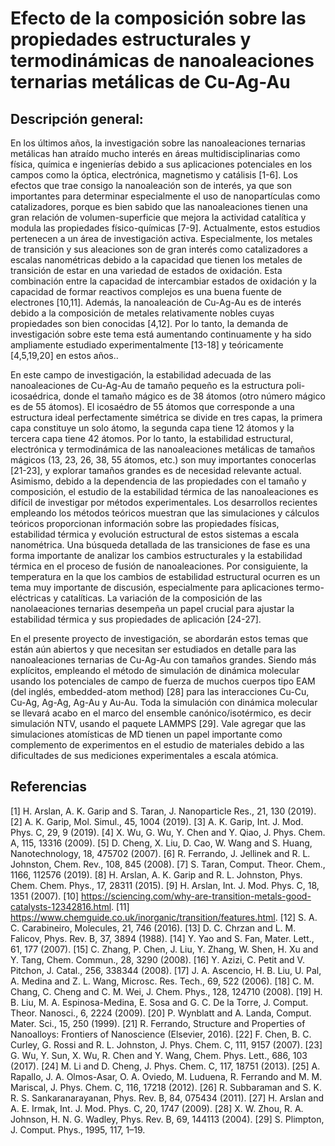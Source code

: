 ---
---

# **Efecto de la composición sobre las propiedades estructurales y termodinámicas de nanoaleaciones ternarias metálicas de Cu-Ag-Au**

## **Descripción general:**

En los últimos años, la investigación sobre las nanoaleaciones ternarias metálicas han atraído mucho interés en áreas multidisciplinarias como física, química e ingenierías debido a sus aplicaciones potenciales en los campos como la óptica, electrónica, magnetismo y catálisis [1-6]. Los efectos que trae consigo la nanoaleación son de interés, ya que son importantes para determinar especialmente el uso de nanopartículas como catalizadores, porque es bien sabido que las nanoaleaciones tienen una gran relación de volumen-superficie que mejora la actividad catalítica y modula las propiedades físico-químicas [7-9]. Actualmente, estos estudios pertenecen a un área de investigación activa. Especialmente, los metales de transición y sus aleaciones son de gran interés como catalizadores a escalas nanométricas debido a la capacidad que tienen los metales de transición de estar en una variedad de estados de oxidación. Esta combinación entre la capacidad de intercambiar estados de oxidación y la capacidad de formar reactivos complejos es una buena fuente de electrones [10,11]. Además, la nanoaleación de Cu-Ag-Au es de interés debido a la composición de metales relativamente nobles cuyas propiedades son bien conocidas [4,12]. Por lo tanto, la demanda de investigación sobre este tema está aumentando continuamente y ha sido ampliamente estudiado experimentalmente [13-18] y teóricamente [4,5,19,20] en estos años..

En este campo de investigación, la estabilidad adecuada de las nanoaleaciones de Cu-Ag-Au de tamaño pequeño es la estructura poli-icosaédrica, donde el tamaño mágico es de 38 átomos (otro número mágico es de 55 átomos). El icosaédro de 55 átomos que corresponde a una estructura ideal perfectamente simétrica se divide en tres capas, la primera capa constituye un solo átomo, la segunda capa tiene 12 átomos y la tercera capa tiene 42 átomos. Por lo tanto, la estabilidad estructural, electrónica y termodinámica de las nanoaleaciones metálicas de tamaños mágicos (13, 23, 26, 38, 55 átomos, etc.) son muy importantes conocerlas [21-23], y explorar tamaños grandes es de necesidad relevante actual. Asimismo, debido a la dependencia de las propiedades con el tamaño y composición, el estudio de la estabilidad térmica de las nanoaleaciones es difícil de investigar por métodos experimentales. Los desarrollos recientes empleando los métodos teóricos muestran que las simulaciones y cálculos teóricos proporcionan información sobre las propiedades físicas, estabilidad térmica y evolución estructural de estos sistemas a escala nanométrica. Una búsqueda detallada de las transiciones de fase es una forma importante de analizar los cambios estructurales y la estabilidad térmica en el proceso de fusión de nanoaleaciones. Por consiguiente, la temperatura en la que los cambios de estabilidad estructural ocurren es un tema muy importante de discusión, especialmente para aplicaciones termo-eléctricas y catalíticas. La variación de la composición de las nanolaeaciones ternarias desempeña un papel crucial para ajustar la estabilidad térmica y sus propiedades de aplicación [24-27].

En el presente proyecto de investigación, se abordarán estos temas que están aún abiertos y que necesitan ser estudiados en detalle para las nanoaleaciones ternarias de Cu-Ag-Au con tamaños grandes. Siendo más explícitos, empleando el método de simulación de dinámica molecular usando los potenciales de campo de fuerza de muchos cuerpos tipo EAM (del inglés, embedded-atom method) [28] para las interacciones Cu-Cu, Cu-Ag, Ag-Ag, Ag-Au y Au-Au. Toda la simulación con dinámica molecular se llevará acabo en el marco del ensemble canónico/isotérmico, es decir simulación NTV, usando el paquete LAMMPS [29]. Vale agregar que las simulaciones atomísticas de MD tienen un papel importante como complemento de experimentos en el estudio de materiales debido a las dificultades de sus mediciones experimentales a escala atómica.

## **Referencias**

[1] H. Arslan, A. K. Garip and S. Taran, J. Nanoparticle Res., 21, 130 (2019).
[2] A. K. Garip, Mol. Simul., 45, 1004 (2019).
[3] A. K. Garip, Int. J. Mod. Phys. C, 29, 9 (2019).
[4] X. Wu, G. Wu, Y. Chen and Y. Qiao, J. Phys. Chem. A, 115, 13316 (2009).
[5] D. Cheng, X. Liu, D. Cao, W. Wang and S. Huang, Nanotechnology, 18, 475702 (2007). [6] R. Ferrando, J. Jellinek and R. L. Johnston, Chem. Rev., 108, 845 (2008).
[7] S. Taran, Comput. Theor. Chem., 1166, 112576 (2019).
[8] H. Arslan, A. K. Garip and R. L. Johnston, Phys. Chem. Chem. Phys., 17, 28311 (2015). [9] H. Arslan, Int. J. Mod. Phys. C, 18, 1351 (2007).
[10] https://sciencing.com/why-are-transition-metals-good-catalysts-12342816.html.
[11] https://www.chemguide.co.uk/inorganic/transition/features.html.
[12] S. A. C. Carabineiro, Molecules, 21, 746 (2016).
[13] D. C. Chrzan and L. M. Falicov, Phys. Rev. B, 37, 3894 (1988).
[14] Y. Yao and S. Fan, Mater. Lett., 61, 177 (2007).
[15] C. Zhang, P. Chen, J. Liu, Y. Zhang, W. Shen, H. Xu and Y. Tang, Chem. Commun.,
28, 3290 (2008).
[16] Y. Azizi, C. Petit and V. Pitchon, J. Catal., 256, 338344 (2008).
[17] J. A. Ascencio, H. B. Liu, U. Pal, A. Medina and Z. L. Wang, Microsc. Res. Tech., 69, 522 (2006).
[18] C. M. Chang, C. Cheng and C. M. Wei, J. Chem. Phys., 128, 124710 (2008).
[19] H. B. Liu, M. A. Espinosa-Medina, E. Sosa and G. C. De la Torre, J. Comput. Theor. Nanosci., 6, 2224 (2009).
[20] P. Wynblatt and A. Landa, Comput. Mater. Sci., 15, 250 (1999).
[21] R. Ferrando, Structure and Properties of Nanoalloys: Frontiers of Nanoscience (Elsevier, 2016).
[22] F. Chen, B. C. Curley, G. Rossi and R. L. Johnston, J. Phys. Chem. C, 111, 9157 (2007). [23] G. Wu, Y. Sun, X. Wu, R. Chen and Y. Wang, Chem. Phys. Lett., 686, 103 (2017).
[24] M. Li and D. Cheng, J. Phys. Chem. C, 117, 18751 (2013).
[25] A. Rapallo, J. A. Olmos-Asar, O. A. Oviedo, M. Luduena, R. Ferrando and M. M. Mariscal, J. Phys. Chem. C, 116, 17218 (2012).
[26] R. Subbaraman and S. K. R. S. Sankaranarayanan, Phys. Rev. B, 84, 075434 (2011). [27] H. Arslan and A. E. Irmak, Int. J. Mod. Phys. C, 20, 1747 (2009).
[28] X. W. Zhou, R. A. Johnson, H. N. G. Wadley, Phys. Rev. B, 69, 144113 (2004).
[29] S. Plimpton, J. Comput. Phys., 1995, 117, 1–19.

